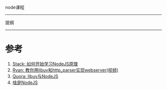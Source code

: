 node课程

----

提纲

----

# 参考

1. [Stack: 如何开始学习NodeJS原理](https://stackoverflow.com/questions/10680601/nodejs-event-loop)
2. [Ryan: 教你用libuv和http_parser实现webserver(视频)](https://vimeo.com/24713213)
3. [Quora: libuv与NodeJS](https://www.quora.com/What-is-libuv-in-Node-js)
4. [啥是NodeJS](https://www.oreilly.com/ideas/what-is-node)
